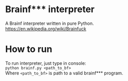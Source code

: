 # Brainf*** interpreter
A Brainf interpreter written in pure Python.
https://en.wikipedia.org/wiki/Brainfuck

# How to run

To run interpreter, just type in console:<br>
`python brainf.py <path_to_bf>`<br>
Where `<path_to_bf>` is path to a valid brainf*** program.



